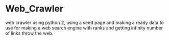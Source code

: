 # Web_Crawler
web crawler using python 2, using a seed page and making a ready data to use for making a web search engine with ranks and getting infinity number of links throw the web.
